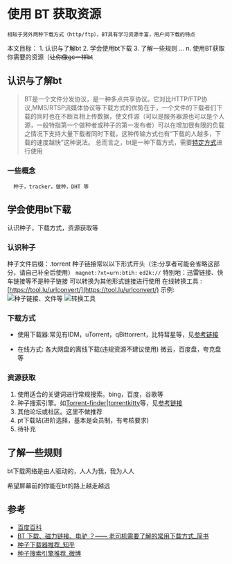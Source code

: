# 使用 BT 获取资源
    相较于另外两种下载方式（http/ftp），BT具有学习资源丰富，用户间下载的特点
本文目标：
	1.  认识与了解bt
	2. 学会使用bt下载
	3. 了解一些规则
      ...
	n. 使用BT获取你需要的资源（~~让你像gc一样bt~~


## 认识与了解bt
> BT是一个文件分发协议，是一种多点共享协议。它对比HTTP/FTP协议,MMS/RTSP流媒体协议等下载方式的优势在于，一个文件的下载者们下载的同时也在不断互相上传数据，使文件源（可以是服务器源也可以是个人源，一般特指第一个做种者或种子的第一发布者）可以在增加很有限的负载之情况下支持大量下载者同时下载，这种传输方式也有“下载的人越多，下载的速度越快”这种说法。
    总而言之，bt是一种下载方式，需要[特定方式](#下载方式)进行使用
### 一些概念 
      种子，tracker，做种，DHT 等
      
      
      
      
## 学会使用bt下载
   认识种子，下载方式，资源获取等
###  认识种子
种子文件后缀：.torrent
种子链接常以以下形式开头（注:分享者可能会省略这部分，请自己补全后使用）
    `magnet:?xt=urn:btih:`
    `ed2k://`
特别地：迅雷链接、快车链接等不是种子链接
可以转换为其他形式链接进行使用
在线转换工具 :[https://tool.lu/urlconvert/](https://tool.lu/urlconvert/)
示例:
![种子链接、文件等](img/torrent.png)
![转换工具](img/urlconvert.png)

### 下载方式

- 使用下载器:常见有IDM，uTorrent，qBittorrent，比特彗星等，见[参考链接](#参考)

- 在线方式:
各大网盘的离线下载(违规资源不建议使用)
微云，百度盘，夸克盘等

### 资源获取
1. 使用适合的关键词进行常规搜索。bing，百度，谷歌等
2. 种子搜索引擎。如[Torrent-finder](https://www.aiosearch.com)|[torrentkitty](https://www.torrentkitty.tv/search/)等，见[参考链接](#参考)
3. 其他论坛或社区。这里不做推荐
4. pt下载站(进阶选择，基本是会员制，有考核要求)
5. 待补充

## 了解一些规则
bt下载网络是由人驱动的，人人为我，我为人人

希望屏幕前的你能在bt的路上越走越远

## 参考
- [百度百科](https://baike.baidu.com/item/bt/8274326)
- [BT 下载、磁力链接、电驴 ？—— 老司机需要了解的常用下载方式_简书](https://www.jianshu.com/p/72b7a64e5be1)
- [种子下载器推荐_知乎](https://zhuanlan.zhihu.com/p/263662087)
- [种子搜索引擎推荐_微博](https://card.weibo.com/article/m/show/id/2309404378747447939659)
